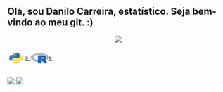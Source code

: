 ## Olá, sou Danilo Carreira, estatístico. Seja bem-vindo ao meu git. :)
<div align="center">
  <a href="https://github.com/danilo-carreira">
  <img height="180em" src="https://github-readme-stats.vercel.app/api?username=danilo-carreira&show_icons=true&theme=dracula&include_all_commits=true&count_private=true"/>
</div>
<div style="display: inline_block"><br>
  <img align="center" alt="Rafa-Python" height="30" width="40" src="https://raw.githubusercontent.com/devicons/devicon/master/icons/python/python-original.svg">>
  <img align="center" alt="Rafa-Python" height="30" width="40" src="https://raw.githubusercontent.com/devicons/devicon/master/icons/r/r-original.svg">>
</div>
  
  ##
 
<div> 

  <a href = "mailto:danilonscarreira@gmail.com@gmail.com"><img src="https://img.shields.io/badge/-Gmail-%23333?style=for-the-badge&logo=gmail&logoColor=white" target="_blank"></a>
  <a href="https://www.linkedin.com/in/danilocarreira" target="_blank"><img src="https://img.shields.io/badge/-LinkedIn-%230077B5?style=for-the-badge&logo=linkedin&logoColor=white" target="_blank"></a> 
 
</div>
